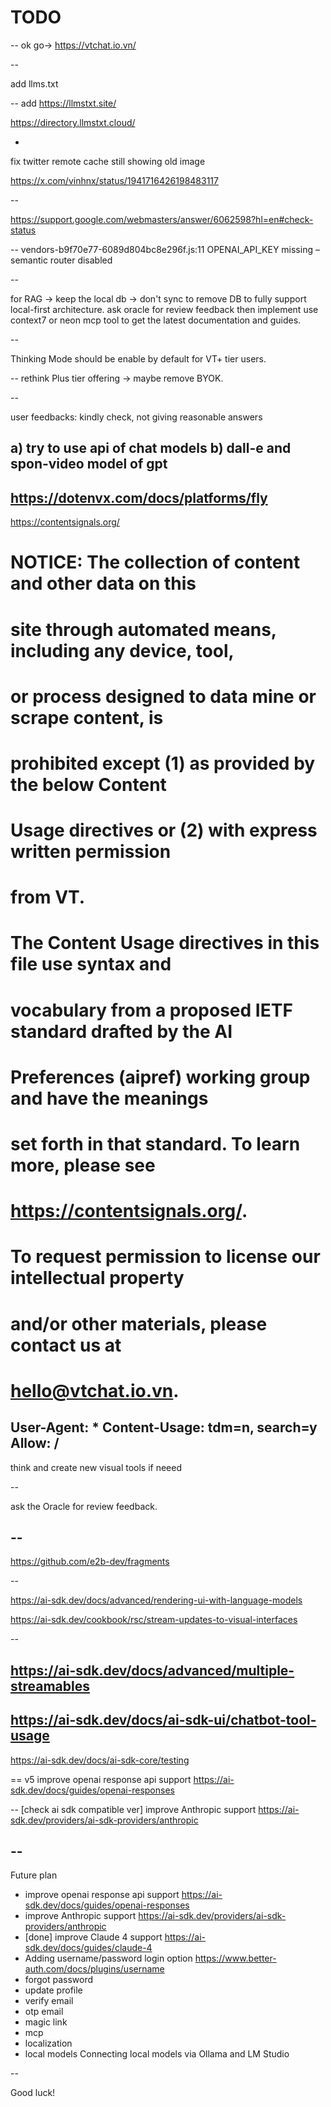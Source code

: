 # TODO

--
ok go-> https://vtchat.io.vn/


--

add llms.txt


--
add https://llmstxt.site/

https://directory.llmstxt.cloud/

-
fix twitter remote cache still showing old image

https://x.com/vinhnx/status/1941716426198483117

--

https://support.google.com/webmasters/answer/6062598?hl=en#check-status

--
vendors-b9f70e77-6089d804bc8e296f.js:11 OPENAI_API_KEY missing – semantic router disabled

--

for RAG -> keep the local db -> don't sync to remove DB to fully support local-first architecture.
ask oracle for review feedback then implement
use context7 or neon mcp tool to get the latest documentation and guides.

--

Thinking Mode should be enable by default for VT+ tier users.

--
rethink Plus tier offering -> maybe remove BYOK.

--

user feedbacks:
kindly check, not giving reasonable answers

a) try to use api of chat models
b) dall-e and spon-video model of gpt
--
https://dotenvx.com/docs/platforms/fly
--
https://contentsignals.org/

# NOTICE: The collection of content and other data on this

# site through automated means, including any device, tool,

# or process designed to data mine or scrape content, is

# prohibited except (1) as provided by the below Content

# Usage directives or (2) with express written permission

# from VT.

# The Content Usage directives in this file use syntax and

# vocabulary from a proposed IETF standard drafted by the AI

# Preferences (aipref) working group and have the meanings

# set forth in that standard. To learn more, please see

# https://contentsignals.org/.

# To request permission to license our intellectual property

# and/or other materials, please contact us at

# hello@vtchat.io.vn.

User-Agent: \*
Content-Usage: tdm=n, search=y
Allow: /
--
think and create new visual tools if neeed

--

ask the Oracle for review feedback.

## --

https://github.com/e2b-dev/fragments

--

https://ai-sdk.dev/docs/advanced/rendering-ui-with-language-models

https://ai-sdk.dev/cookbook/rsc/stream-updates-to-visual-interfaces

--

## https://ai-sdk.dev/docs/advanced/multiple-streamables

## https://ai-sdk.dev/docs/ai-sdk-ui/chatbot-tool-usage

https://ai-sdk.dev/docs/ai-sdk-core/testing

==
v5 improve openai response api support
https://ai-sdk.dev/docs/guides/openai-responses

--
[check ai sdk compatible ver] improve Anthropic support
https://ai-sdk.dev/providers/ai-sdk-providers/anthropic

## --

Future plan

- improve openai response api support https://ai-sdk.dev/docs/guides/openai-responses
- improve Anthropic support https://ai-sdk.dev/providers/ai-sdk-providers/anthropic
- [done] improve Claude 4 support https://ai-sdk.dev/docs/guides/claude-4
- Adding username/password login option https://www.better-auth.com/docs/plugins/username
- forgot password
- update profile
- verify email
- otp email
- magic link
- mcp
- localization
- local models Connecting local models via Ollama and LM Studio

--

Good luck!
